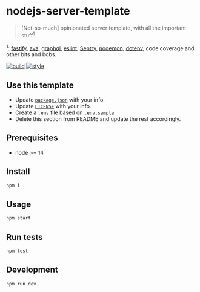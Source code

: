 # nodejs-server-template

> [Not-so-much] opinionated server template, with all the important stuff<sup>1</sup>

<sup>1</sup>: [fastify](https://www.fastify.io/), [ava](https://avajs.dev/), [graphql](https://graphql.org/), [eslint](https://eslint.org/), [Sentry](https://sentry.io/welcome/), [nodemon](https://nodemon.io/), [dotenv](https://github.com/motdotla/dotenv), code coverage and other bits and bobs.

[![build](https://img.shields.io/github/workflow/status/iamnapo/nodejs-server-template/ci?style=for-the-badge&logo=github&label=)](https://github.com/iamnapo/nodejs-server-template/actions) [![style](https://img.shields.io/badge/code%20style-iamnapo-cyan.svg?style=for-the-badge)](https://iamnapo.me)

## Use this template

- Update [`package.json`](./package.json) with your info.
- Update [`LICENSE`](./LICENSE) with your info.
- Create a `.env` file based on [`.env.sample`](./.env.sample).
- Delete this section from README and update the rest accordingly.

## Prerequisites

- node >= 14

## Install

```sh
npm i
```

## Usage

```sh
npm start
```

## Run tests

```sh
npm test
```

## Development

```sh
npm run dev
```
